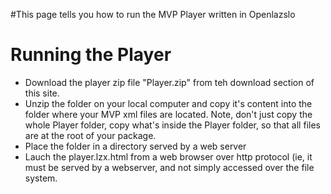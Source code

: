 #This page tells you how to run the MVP Player written in Openlazslo



# Running the Player #

  * Download the player zip file "Player.zip" from teh download section of this site.
  * Unzip the folder on your local computer and copy it's content into the folder where your MVP xml files are located. Note, don't just copy the whole Player folder, copy what's inside the Player folder, so that all files are at the root of your package.
  * Place the folder in a directory served by a web server
  * Lauch the player.lzx.html from a web browser over http protocol (ie, it must be served by a webserver, and not simply accessed over the file system.